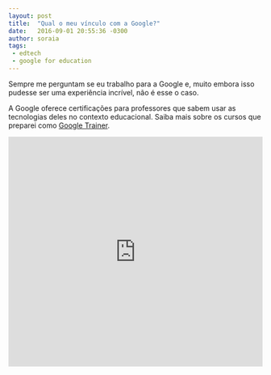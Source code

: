 ```yaml
---
layout: post
title:  "Qual o meu vínculo com a Google?"
date:   2016-09-01 20:55:36 -0300
author: soraia
tags: 
 - edtech 
 - google for education
---
```


Sempre me perguntam se eu trabalho para a Google e, muito embora isso pudesse ser uma experiência incrível, não é esse o caso.

A Google oferece certificações para professores que sabem usar as tecnologias deles no contexto educacional. Saiba mais sobre os cursos que preparei como [Google Trainer](http://googletrainer.teachable.com).

<iframe 
  width="100%" 
  height="455" 
  src="http://www.youtube.com/embed/uphO1De3NWU" 
  frameborder="0" 
  allowfullscreen>
</iframe>